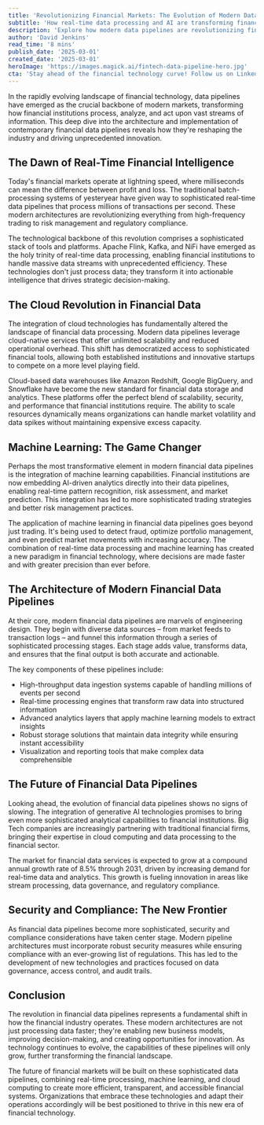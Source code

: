 ```yaml
---
title: 'Revolutionizing Financial Markets: The Evolution of Modern Data Pipelines'
subtitle: 'How real-time data processing and AI are transforming financial technology'
description: 'Explore how modern data pipelines are revolutionizing financial markets through real-time processing, cloud computing, and machine learning integration. Learn about the technological backbone driving this transformation and what the future holds for financial data architecture.'
author: 'David Jenkins'
read_time: '8 mins'
publish_date: '2025-03-01'
created_date: '2025-03-01'
heroImage: 'https://images.magick.ai/fintech-data-pipeline-hero.jpg'
cta: 'Stay ahead of the financial technology curve! Follow us on LinkedIn for daily insights into the latest developments in financial data pipelines and market innovation.'
---
```


In the rapidly evolving landscape of financial technology, data pipelines have emerged as the crucial backbone of modern markets, transforming how financial institutions process, analyze, and act upon vast streams of information. This deep dive into the architecture and implementation of contemporary financial data pipelines reveals how they're reshaping the industry and driving unprecedented innovation.

## The Dawn of Real-Time Financial Intelligence

Today's financial markets operate at lightning speed, where milliseconds can mean the difference between profit and loss. The traditional batch-processing systems of yesteryear have given way to sophisticated real-time data pipelines that process millions of transactions per second. These modern architectures are revolutionizing everything from high-frequency trading to risk management and regulatory compliance.

The technological backbone of this revolution comprises a sophisticated stack of tools and platforms. Apache Flink, Kafka, and NiFi have emerged as the holy trinity of real-time data processing, enabling financial institutions to handle massive data streams with unprecedented efficiency. These technologies don't just process data; they transform it into actionable intelligence that drives strategic decision-making.

## The Cloud Revolution in Financial Data

The integration of cloud technologies has fundamentally altered the landscape of financial data processing. Modern data pipelines leverage cloud-native services that offer unlimited scalability and reduced operational overhead. This shift has democratized access to sophisticated financial tools, allowing both established institutions and innovative startups to compete on a more level playing field.

Cloud-based data warehouses like Amazon Redshift, Google BigQuery, and Snowflake have become the new standard for financial data storage and analytics. These platforms offer the perfect blend of scalability, security, and performance that financial institutions require. The ability to scale resources dynamically means organizations can handle market volatility and data spikes without maintaining expensive excess capacity.

## Machine Learning: The Game Changer

Perhaps the most transformative element in modern financial data pipelines is the integration of machine learning capabilities. Financial institutions are now embedding AI-driven analytics directly into their data pipelines, enabling real-time pattern recognition, risk assessment, and market prediction. This integration has led to more sophisticated trading strategies and better risk management practices.

The application of machine learning in financial data pipelines goes beyond just trading. It's being used to detect fraud, optimize portfolio management, and even predict market movements with increasing accuracy. The combination of real-time data processing and machine learning has created a new paradigm in financial technology, where decisions are made faster and with greater precision than ever before.

## The Architecture of Modern Financial Data Pipelines

At their core, modern financial data pipelines are marvels of engineering design. They begin with diverse data sources – from market feeds to transaction logs – and funnel this information through a series of sophisticated processing stages. Each stage adds value, transforms data, and ensures that the final output is both accurate and actionable.

The key components of these pipelines include:

- High-throughput data ingestion systems capable of handling millions of events per second
- Real-time processing engines that transform raw data into structured information
- Advanced analytics layers that apply machine learning models to extract insights
- Robust storage solutions that maintain data integrity while ensuring instant accessibility
- Visualization and reporting tools that make complex data comprehensible

## The Future of Financial Data Pipelines

Looking ahead, the evolution of financial data pipelines shows no signs of slowing. The integration of generative AI technologies promises to bring even more sophisticated analytical capabilities to financial institutions. Big Tech companies are increasingly partnering with traditional financial firms, bringing their expertise in cloud computing and data processing to the financial sector.

The market for financial data services is expected to grow at a compound annual growth rate of 8.5% through 2031, driven by increasing demand for real-time data and analytics. This growth is fueling innovation in areas like stream processing, data governance, and regulatory compliance.

## Security and Compliance: The New Frontier

As financial data pipelines become more sophisticated, security and compliance considerations have taken center stage. Modern pipeline architectures must incorporate robust security measures while ensuring compliance with an ever-growing list of regulations. This has led to the development of new technologies and practices focused on data governance, access control, and audit trails.

## Conclusion

The revolution in financial data pipelines represents a fundamental shift in how the financial industry operates. These modern architectures are not just processing data faster; they're enabling new business models, improving decision-making, and creating opportunities for innovation. As technology continues to evolve, the capabilities of these pipelines will only grow, further transforming the financial landscape.

The future of financial markets will be built on these sophisticated data pipelines, combining real-time processing, machine learning, and cloud computing to create more efficient, transparent, and accessible financial systems. Organizations that embrace these technologies and adapt their operations accordingly will be best positioned to thrive in this new era of financial technology.
